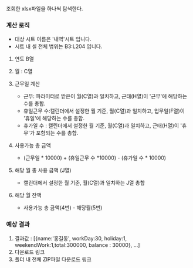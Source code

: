 조회한 xlsx파일을 하나씩 탐색한다.

### 계산 로직

- 대상 시트 이름은 '내역'시트 입니다.
- 시트 내 셀 전체 범위는 B3:L204 입니다.

1. 연도 B열
2. 월 : C열
3. 근무일 계산

   - 근무: 파라미터로 받은이 월(C열)과 일치하고, 근태(H열)이 '근무'에 해당하는 수를 총합.
   - 휴일근무 수:캘린더에서 설정한 월 기준, 월(C열)과 일치하고, 업무일(F열)이 '휴일'에 해당하는 수를 총합.
   - 휴가일 수 : 캘린더에서 설정한 월 기준, 월(C열)과 일치하고, 근태(H열)이 '휴무'가 포함되는 수를 총합.

4. 사용가능 총 금액
   - (근무일 * 10000) + (휴일근무 수 *10000) - (휴가일 수 \* 10000)
5. 해당 월 총 사용 금액 (J열)
   - 캘린더에서 설정한 월 기준, 월(C열)과 일치하는 J열 총합
6. 해당 월 잔액
   - 사용가능 총 금액(4번) - 해당월(5번)

### 예상 결과

1. 결과값 : [{name:'홍길동', workDay:30, holiday:1, weekendWork:1,total:300000, balance : 30000}, ...]
2. 다운로드 링크
3. 폴더 내 전체 ZIP파일 다운로드 링크
